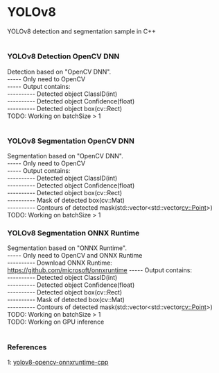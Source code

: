 # YOLOv8
YOLOv8 detection and segmentation sample in C++  
#
### YOLOv8 Detection OpenCV DNN
Detection based on "OpenCV DNN".  
----- Only need to OpenCV  
----- Output contains:  
---------- Detected object ClassID(int)  
---------- Detected object Confidence(float)  
---------- Detected object box(cv::Rect)  
TODO: Working on batchSize > 1  
#
### YOLOv8 Segmentation OpenCV DNN
Segmentation based on "OpenCV DNN".  
----- Only need to OpenCV  
----- Output contains:  
---------- Detected object ClassID(int)  
---------- Detected object Confidence(float)  
---------- Detected object box(cv::Rect)  
---------- Mask of detected box(cv::Mat)  
---------- Contours of detected mask(std::vector<std::vector<cv::Point>>)  
TODO: Working on batchSize > 1  
### YOLOv8 Segmentation ONNX Runtime
Segmentation based on "ONNX Runtime".  
----- Only need to OpenCV and ONNX Runtime  
---------- Download ONNX Runtime: https://github.com/microsoft/onnxruntime
----- Output contains:  
---------- Detected object ClassID(int)  
---------- Detected object Confidence(float)  
---------- Detected object box(cv::Rect)  
---------- Mask of detected box(cv::Mat)  
---------- Contours of detected mask(std::vector<std::vector<cv::Point>>)  
TODO: Working on batchSize > 1  
TODO: Working on GPU inference  
#
#
### References
1: <a href="https://github.com/UNeedCryDear/yolov8-opencv-onnxruntime-cpp">yolov8-opencv-onnxruntime-cpp</a>
